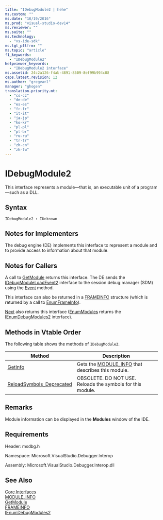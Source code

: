 ```yaml
---
title: "IDebugModule2 | hehe"
ms.custom: ""
ms.date: "10/19/2016"
ms.prod: "visual-studio-dev14"
ms.reviewer: ""
ms.suite: ""
ms.technology: 
  - "vs-ide-sdk"
ms.tgt_pltfrm: ""
ms.topic: "article"
f1_keywords: 
  - "IDebugModule2"
helpviewer_keywords: 
  - "IDebugModule2 interface"
ms.assetid: 24c2a126-f4ab-4891-8509-8ef99b994c08
caps.latest.revision: 12
ms.author: "gregvanl"
manager: "ghogen"
translation.priority.mt: 
  - "cs-cz"
  - "de-de"
  - "es-es"
  - "fr-fr"
  - "it-it"
  - "ja-jp"
  - "ko-kr"
  - "pl-pl"
  - "pt-br"
  - "ru-ru"
  - "tr-tr"
  - "zh-cn"
  - "zh-tw"
---
```

# IDebugModule2
This interface represents a module—that is, an executable unit of a program—such as a DLL.  
  
## Syntax  
  
```  
IDebugModule2 : IUnknown  
```  
  
## Notes for Implementers  
 The debug engine (DE) implements this interface to represent a module and to provide access to information about that module.  
  
## Notes for Callers  
 A call to [GetModule](../extensibility-debugger-reference/idebugmoduleloadevent2--getmodule.md) returns this interface. The DE sends the [IDebugModuleLoadEvent2](../extensibility-debugger-reference/idebugmoduleloadevent2.md) interface to the session debug manager (SDM) using the [Event](../extensibility-debugger-reference/idebugeventcallback2--event.md) method.  
  
 This interface can also be returned in a [FRAMEINFO](../extensibility-debugger-reference/frameinfo.md) structure (which is returned by a call to [EnumFrameInfo](../extensibility-debugger-reference/idebugthread2--enumframeinfo.md)).  
  
 [Next](../extensibility-debugger-reference/ienumdebugmodules2--next.md) also returns this interface ([EnumModules](../extensibility-debugger-reference/idebugprogram2--enummodules.md) returns the [IEnumDebugModules2](../extensibility-debugger-reference/ienumdebugmodules2.md) interface).  
  
## Methods in Vtable Order  
 The following table shows the methods of `IDebugModule2`.  
  
|Method|Description|  
|------------|-----------------|  
|[GetInfo](../extensibility-debugger-reference/idebugmodule2--getinfo.md)|Gets the [MODULE_INFO](../extensibility-debugger-reference/module_info.md) that describes this module.|  
|[ReloadSymbols_Deprecated](../extensibility-debugger-reference/idebugmodule2--reloadsymbols_deprecated.md)|OBSOLETE. DO NOT USE. Reloads the symbols for this module.|  
  
## Remarks  
 Module information can be displayed in the **Modules** window of the IDE.  
  
## Requirements  
 Header: msdbg.h  
  
 Namespace: Microsoft.VisualStudio.Debugger.Interop  
  
 Assembly: Microsoft.VisualStudio.Debugger.Interop.dll  
  
## See Also  
 [Core Interfaces](../extensibility-debugger-reference/core-interfaces.md)   
 [MODULE_INFO](../extensibility-debugger-reference/module_info.md)   
 [GetModule](../extensibility-debugger-reference/idebugmoduleloadevent2--getmodule.md)   
 [FRAMEINFO](../extensibility-debugger-reference/frameinfo.md)   
 [IEnumDebugModules2](../extensibility-debugger-reference/ienumdebugmodules2.md)